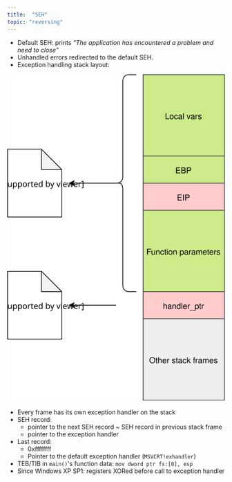 ```yaml
---
title:  "SEH"
topic: "reversing"
---
```

* Default SEH: prints *"The application has encountered a problem and need to close"*
* Unhandled errors redirected to the default SEH.
* Exception handling stack layout:

![stack-layout](/assets/seh.svg)


* Every frame has its own exception handler on the stack
* SEH record:
  - pointer to the next SEH record ~ SEH record in previous stack frame
  - pointer to the exception handler
* Last record:
  - 0xffffffff
  - Pointer to the default exception handler (`MSVCRT!exhandler`)
* TEB/TIB in `main()`'s function data: `mov dword ptr fs:[0], esp`
* Since Windows XP SP1: registers XORed before call to exception handler
